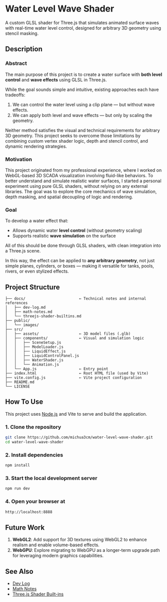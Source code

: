 # Water Level Wave Shader

A custom GLSL shader for Three.js that simulates animated surface waves with real-time water level control, designed for arbitrary 3D geometry using stencil masking.

## Description

### Abstract

The main purpose of this project is to create a water surface with **both level control** and **wave effects** using GLSL in Three.js.

While the goal sounds simple and intuitive, existing approaches each have tradeoffs:

1. We can control the water level using a clip plane — but without wave effects.
2. We can apply both level and wave effects — but only by scaling the geometry.

Neither method satisfies the visual and technical requirements for arbitrary 3D geometry. This project seeks to overcome those limitations by combining custom vertex shader logic, depth and stencil control, and dynamic rendering strategies.

### Motivation

This project originated from my professional experience, where I worked on WebGL-based 3D SCADA visualization involving fluid-like behaviors. To better understand and simulate realistic water surfaces, I started a personal experiment using pure GLSL shaders, without relying on any external libraries. The goal was to explore the core mechanics of wave simulation, depth masking, and spatial decoupling of logic and rendering.

### Goal

To develop a water effect that:

- Allows dynamic water **level control** (without geometry scaling)
- Supports realistic **wave simulation** on the surface

All of this should be done through GLSL shaders, with clean integration into a Three.js scene.

In this way, the effect can be applied to **any arbitrary geometry**, not just simple planes, cylinders, or boxes — making it versatile for tanks, pools, rivers, or even stylized effects.

## Project Structure

```text
├── docs/                        ← Technical notes and internal references
│   ├── dev-log.md
│   ├── math-notes.md
│   └── threejs-shader-builtins.md
├── public/
│   └── images/
├── src/
│   ├── assets/                  ← 3D model files (.glb)
│   ├── components/              ← Visual and simulation logic
│   │   ├── SceneSetup.js
│   │   ├── ModelLoader.js
│   │   ├── LiquidEffect.js
│   │   ├── LiquidControlPanel.js
│   │   ├── WaterShader.js
│   │   └── Animation.js
│   └── App.js                   ← Entry point
├── index.html                   ← Root HTML file (used by Vite)
├── vite.config.js               ← Vite project configuration
├── README.md
└── LICENSE
```

## How To Use

This project uses [Node.js](https://nodejs.org/en) and Vite to serve and build the application.

### 1. Clone the repository

```bash
git clone https://github.com/michua3cm/water-level-wave-shader.git
cd water-level-wave-shader
```

### 2. Install dependencies

```bash
npm install
```

### 3. Start the local development server

```bash
npm run dev
```

### 4. Open your browser at

```bash
http://localhost:8888
```

## Future Work

1. **WebGL2**: Add support for 3D textures using WebGL2 to enhance realism and enable volume-based effects.
2. **WebGPU**: Explore migrating to WebGPU as a longer-term upgrade path for leveraging modern graphics capabilities.

## See Also

- [Dev Log](./docs/dev-log.md)
- [Math Notes](./docs/math-notes.md)
- [Three.js Shader Built-ins](./docs/threejs-shader-builtins.md)
